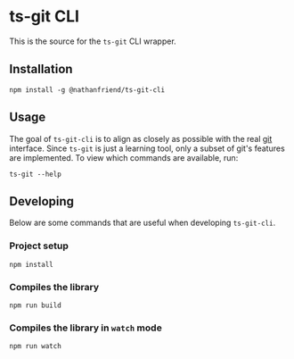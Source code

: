 # ts-git CLI

This is the source for the `ts-git` CLI wrapper.

## Installation

`npm install -g @nathanfriend/ts-git-cli`

## Usage

The goal of `ts-git-cli` is to align as closely as possible with the real [git](https://git-scm.com/) interface. Since `ts-git` is just a learning tool, only a subset of git's features are implemented. To view which commands are available, run:

`ts-git --help`

## Developing

Below are some commands that are useful when developing `ts-git-cli`.

### Project setup

```
npm install
```

### Compiles the library

```
npm run build
```

### Compiles the library in `watch` mode

```
npm run watch
```
